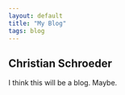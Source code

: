 ```yaml
---
layout: default
title: "My Blog"
tags: blog
---
```


## Christian Schroeder

I think this will be a blog. Maybe.
